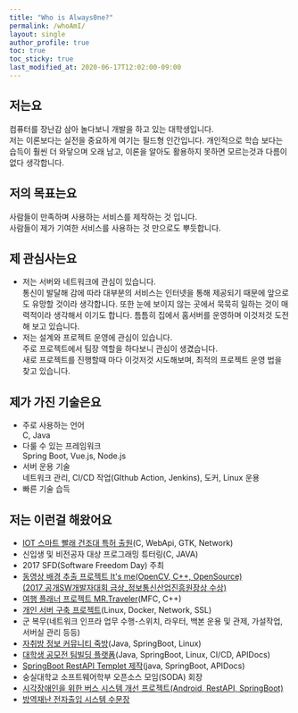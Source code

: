 ```yaml
---
title: "Who is Always0ne?"
permalink: /whoAmI/
layout: single
author_profile: true
toc: true
toc_sticky: true
last_modified_at: 2020-06-17T12:02:00-09:00
---
```


## 저는요
컴퓨터를 장난감 삼아 놀다보니 개발을 하고 있는 대학생입니다.  
 저는 이론보다는 실전을 중요하게 여기는 필드형 인간입니다. 
 개인적으로 학습 보다는 습득이 훨씬 더 와닿으며 오래 남고, 
 이론을 알아도 활용하지 못하면 모르는것과 다름이 없다 생각합니다.

## 저의 목표는요
사람들이 만족하며 사용하는 서비스를 제작하는 것 입니다.  
사람들이 제가 기여한 서비스를 사용하는 것 만으로도 뿌듯합니다.

## 제 관심사는요
- 저는 서버와 네트워크에 관심이 있습니다.  
통신이 발달해 감에 따라 대부분의 서비스는 인터넷을 통해
 제공되기 때문에 앞으로도 유망할 것이라 생각합니다. 
 또한 눈에 보이지 않는 곳에서 묵묵히 일하는 것이 
 매력적이라 생각해서 이기도 합니다. 
 틈틈히 집에서 홈서버를 운영하며 이것저것 도전해 보고 있습니다.  
- 저는 설계와 프로젝트 운영에 관심이 있습니다.  
주로 프로젝트에서 팀장 역할을 하다보니 관심이 생겼습니다.  
새로 프로젝트를 진행할때 마다 이것저것 시도해보며,
 최적의 프로젝트 운영 법을 찾고 있습니다. 

## 제가 가진 기술은요
- 주로 사용하는 언어  
C, Java
- 다룰 수 있는 프레임워크  
Spring Boot, Vue.js, Node.js
- 서버 운용 기술  
네트워크 관리, CI/CD 작업(GIthub Action, Jenkins), 도커, Linux 운용
- 빠른 기술 습득

## 저는 이런걸 해왔어요

- [IOT 스마트 빨래 건조대 특허 출원](/projects/IoTDryingLack/)(C, WebApi, GTK, Network)
- 신입생 및 비전공자 대상 프로그래밍 튜터링(C, JAVA)
- 2017 SFD(Software Freedom Day) 주최
- [동영상 배경 추출 프로젝트 It's me(OpenCV, C++, OpenSource)   
(2017 공개SW개발자대회 금상_정보통신산업진흥원장상 수상)](/projects/ItsMe/)
- [여행 플래너 프로젝트 MR.Traveler](/projects/MrTraveler/)(MFC, C++)
- [개인 서버 구축 프로젝트](/projects/MyServer)(Linux, Docker, Network, SSL)
- 군 복무(네트워크 인프라 업무 수행-스위치, 라우터, 백본 운용 및 관제, 가설작업, 서버실 관리 등등)
- [자취방 정보 커뮤니티 죽방](/projects/JukBang)(Java, SpringBoot, Linux)
- [대학생 공모전 팀빌딩 플랫폼](/projects/TeamBuilding)(Java, SpringBoot, Linux, CI/CD, APIDocs)
- [SpringBoot RestAPI Templet 제작](/projects/SpringBootRestApiTemplet)(java, SpringBoot, APIDocs)
- 숭실대학교 소프트웨어학부 오픈소스 모임(SODA) 회장
- [시각장애인을 위한 버스 시스템 개선 프로젝트(Android, RestAPI, SpringBoot)](/projects/BusSystemForBlind)
- [방역재난 전자출입 시스템 수문장](/projects/sumunjang)
